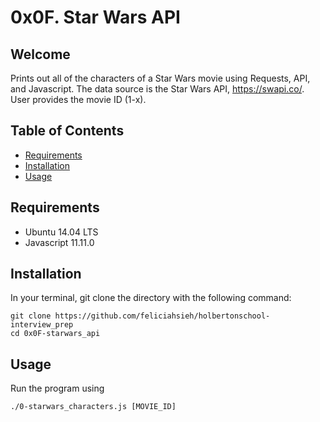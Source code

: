 # 0x0F. Star Wars API

## Welcome
Prints out all of the characters of a Star Wars movie using Requests,
API, and Javascript. The data source is the Star Wars API, https://swapi.co/.
User provides the movie ID (1-x).

## Table of Contents
* [Requirements](#requirements)
* [Installation](#installation)
* [Usage](#usage)

## Requirements
* Ubuntu 14.04 LTS
* Javascript 11.11.0

## Installation
In your terminal, git clone the directory with the following command:
```
git clone https://github.com/feliciahsieh/holbertonschool-interview_prep
cd 0x0F-starwars_api
```

## Usage

Run the program using

```
./0-starwars_characters.js [MOVIE_ID]
```
